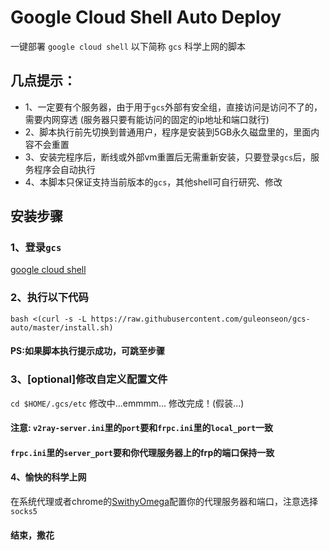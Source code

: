 # Google Cloud Shell Auto Deploy

一键部署 `google cloud shell` 以下简称 `gcs` 科学上网的脚本

## 几点提示：
- 1、一定要有个服务器，由于用于`gcs`外部有安全组，直接访问是访问不了的，需要内网穿透 (服务器只要有能访问的固定的ip地址和端口就行)
- 2、脚本执行前先切换到普通用户，程序是安装到5GB永久磁盘里的，里面内容不会重置
- 3、安装完程序后，断线或外部vm重置后无需重新安装，只要登录`gcs`后，服务程序会自动执行
- 4、本脚本只保证支持当前版本的`gcs`，其他shell可自行研究、修改

## 安装步骤

### 1、登录`gcs`
[google cloud shell](https://ssh.cloud.google.com/)

### 2、执行以下代码
`bash <(curl -s -L https://raw.githubusercontent.com/guleonseon/gcs-auto/master/install.sh)`

#### PS:如果脚本执行提示成功，可跳至步骤

### 3、[optional]修改自定义配置文件
`cd $HOME/.gcs/etc`
修改中...emmmm...
修改完成！(假装...)
#### 注意: `v2ray-server.ini`里的`port`要和`frpc.ini`里的`local_port`一致
#### `frpc.ini`里的`server_port`要和你代理服务器上的frp的端口保持一致

#### 4、愉快的科学上网
在系统代理或者chrome的[SwithyOmega](https://chrome.google.com/webstore/detail/proxy-switchyomega/padekgcemlokbadohgkifijomclgjgif)配置你的代理服务器和端口，注意选择`socks5`

#### 结束，撒花

